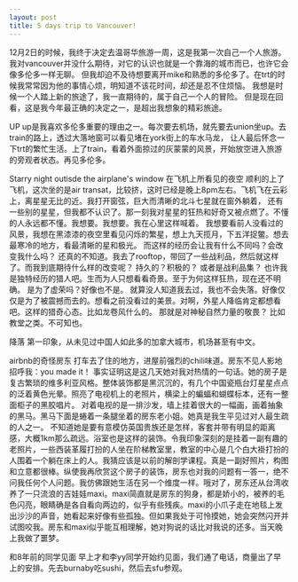 ```yaml
---
layout: post
title: 5 days trip to Vancouver!
---
```


12月2日的时候，我终于决定去温哥华旅游一周，这是我第一次自己一个人旅游。
我对vancouver并没什么期待，对它的认识也就是一个靠海的城市而已，也许它会像多伦多一样无聊。
但我却迫不及待想要离开mike和熟悉的多伦多了。在trt的时候我常常因为他的事情心烦，明知道不该花时间，却还是忍不住烦恼。
我想是时候一个人踏上新的旅途了，我一直期待的，属于自己一个人的冒险。
但是现在回看，这是我今年最正确的决定之一，是超出我想象的精彩旅途。

UP
up是我喜欢多伦多重要的理由之一。每次要去机场，就先要去union坐up。去train的路上，透过大落地窗可以看见堵在york街上的车水马龙，
让人最后怀念一下trt的繁忙生活。上了train，看着外面掠过的灰蒙蒙的风景，开始放空进入旅游的旁观者状态。再见多伦多。

Starry night outisde the airplane's window 在飞机上所看见的夜空
顺利的上了飞机，这次坐的是air transat，比较挤，这时已经是晚上8pm左右。飞机飞在云彩上，离星星无比的近。我打开窗弦，巨大而清晰的北斗七星就在窗外躺着，
还有一些别的星星，但我都不认识了。那一刻我对星星的狂热和好奇又被点燃了。不懂的人永远都不懂。我想要。我想要。我在心里这样喊着。
我想要看前人没看过的风景，我想在黑漆漆的夜空里看见闪烁的繁星，想上九天揽月，下五洋捉鳖。想去最寒冷的地方，看最清晰的星和极光。
而这样的经历会让我有什么不同吗？会改变我什么吗？ 还真的不知道。我去了rooftop，带回了一些战利品，然后就这样了。而我到底期待什么样的改变呢？
持久的？积极的？ 或者是战利品集？ 也许我是独特经历的猎人吧。生而为人只想看看奇景。至于为何这样狂热，现在还不明确。 是为了虚荣吗？好像也不是。
就算没人知道我去过，我也不会失落。好像仅仅是为了被震撼而去的。想看之前没看过的美景。对啊，外星人降临肯定都想看吧。这样的猎奇心态。比如龙卷风什么的。
那就是对神秘自然力量的敬畏？ 比如教堂之类。不可知也。

降落
第一印象，从未见过中国人如此多的加拿大城市，机场甚至有中文。

airbnb的奇怪房东
打车去了住的地方，进屋前强烈的chili味道。房东不见人影地招呼我：you made it！ 事实证明这是这几天她对我对热情的一句话。她的房子是复古繁琐的维多利亚风格。整体装饰都是黑沉沉的，有几个中国瓷瓶台灯星星点点的泛着黄色光晕。照亮了电视机上的老照片，横梁上的蝙蝠和蝴蝶标本，还有一整面柜子的黑胶唱片。
对着电视的是一排沙发，墙上挂着很大的一幅画，画着抽象的黑马。黑马下面是蜷着一条腿坐着的房东老小姐。她真是我生平见过对人最生疏的人之一。
不知道她是要有意模仿英国贵族还是怎样，客套并带有明显的距离感，大概1km那么疏远。浴室也是这样的装饰。令我印象深刻的是挂着一副有趣的老照片，一些西装革履打扮的人坐在阶梯教室里，教室的中心是几个白大褂打扮的人围着一个躺在床上的人。我猜应该是以前的解剖学课程。真是一副好照片，构图和立意都很棒。纵使我再欣赏这个房子的装饰，房东也对我的问题有一答一，绝不问我任何个人问题。我仿佛跟她生活在另一个维度一样。哦对了，房东还从台湾收养了一只流浪的吉娃娃maxi。maxi简直就是房东的狗身，都是娇小的，被养的毛色闪亮，眼睛确是各自看向两边的，似乎有些残疾。maxi的小爪子走在地毯上发出沙沙的声音，她看起来好像有些孤独。但如果我处于可怜摸她，她会突然闪开并试图咬我。房东和maxi似乎能互相理解，她对狗说的话比对我说的还多。当天晚上我做了噩梦。

和8年前的同学见面
早上才和李yy同学开始约见面，我们通了电话，商量出了早上的安排。先去burnaby吃sushi，然后去sfu参观。
